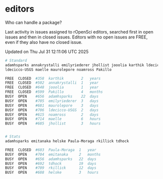# editors

Who can handle a package?

Last activity in issues assigned to rOpenSci editors, searched first in open
issues and then in closed issues. Editors with no open issues are FREE, even if
they also have no closed issue.


Updated on Thu Jul 31 12:11:06 UTC 2025

```bash
# Standard
adamhsparks annakrystalli emilyriederer jhollist jooolia karthik ldecicco
ldecicco-USGS maelle maurolepore noamross Pakillo

FREE  CLOSED  #358  karthik        2   years
FREE  CLOSED  #502  annakrystalli  1   year
FREE  CLOSED  #648  jooolia        1   year
FREE  CLOSED  #599  Pakillo        4   months
BUSY  OPEN    #656  adamhsparks    22  days
BUSY  OPEN    #705  emilyriederer  3   days
BUSY  OPEN    #681  maurolepore    3   days
BUSY  OPEN    #706  ldecicco-USGS  2   days
BUSY  OPEN    #615  noamross       2   days
BUSY  OPEN    #714  maelle         6   hours
BUSY  OPEN    #685  jhollist       3   hours


# Stats
adamhsparks emitanaka helske Paula-Moraga rkillick tdhock

FREE  CLOSED  #603  Paula-Moraga  1   year
BUSY  OPEN    #704  emitanaka     2   months
BUSY  OPEN    #656  adamhsparks   22  days
BUSY  OPEN    #692  tdhock        19  days
BUSY  OPEN    #709  rkillick      12  days
BUSY  OPEN    #688  helske        3   hours
```
